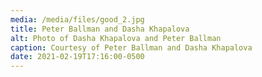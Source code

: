 ```yaml
---
media: /media/files/good_2.jpg
title: Peter Ballman and Dasha Khapalova
alt: Photo of Dasha Khapalova and Peter Ballman
caption: Courtesy of Peter Ballman and Dasha Khapalova
date: 2021-02-19T17:16:00-0500
---
```

